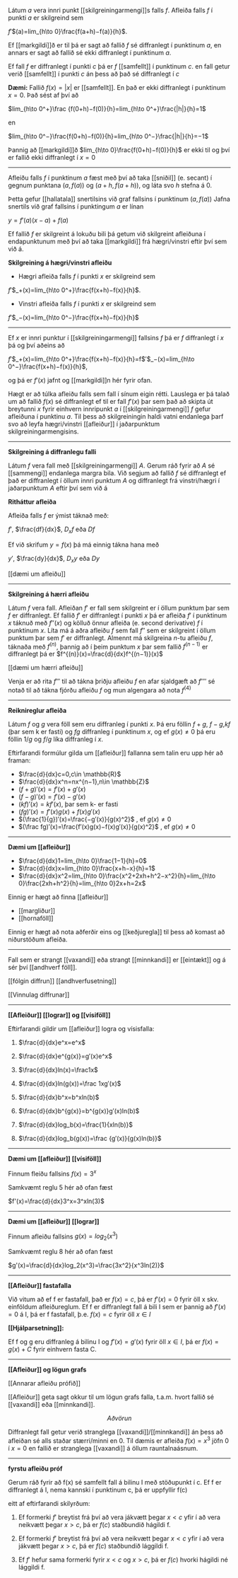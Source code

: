 Látum $a$ vera innri punkt [[skilgreiningarmengi]]s falls $f$. Afleiða falls $f$ í punkti $a$ er skilgreind sem

$f$′$(a)=lim_{h\to 0}\frac{f(a+h)−f(a)}{h}$.

Ef [[markgildi]]ð er til þá er sagt að fallið $f$ sé diffranlegt í punktinum $a$, en annars er sagt að fallið sé ekki diffranlegt í punktinum $a$.

Ef fall $f$ er diffranlegt í punkti $c$ þá er $f$ [[samfellt]] í punktinum $c$.
en fall getur verið [[samfellt]] í punkti $c$ án þess að það sé diffranlegt í $c$

**Dæmi:**
Fallið $f(x)=|x|$ er [[samfellt]]. En það er ekki diffranlegt í punktinum $x=0$. 
Það sést af því að

$lim_{h\to 0^+}\frac {f(0+h)−f(0)}{h}=lim_{h\to 0^+}\frac{|h|}{h}=1$

en

$lim_{h\to 0^−}\frac{f(0+h)−f(0)}{h}=lim_{h\to 0^−}\frac{|h|}{h}=−1$

Þannig að [[markgildi]]ð $lim_{h\to 0}\frac{f(0+h)−f(0)}{h}$ er ekki til og því er fallið ekki diffranlegt í $x=0$

****
Afleiðu falls $f$ í punktinum $a$ fæst með því að taka [[sniðil]] (e. secant) í gegnum punktana $(a,f(a))$ og $(a+h,f(a+h))$, og láta svo $h$ stefna á $0$.

Þetta gefur [[hallatala]] snertilsins við graf fallsins í punktinum $(a,f(a))$
Jafna snertils við graf fallsins í punktingum $a$ er línan

$y=f$′$(a)(x−a)+f(a)$

Ef fallið $f$ er skilgreint á lokuðu bili þá getum við skilgreint afleiðuna í endapunktunum með því að taka [[markgildi]] frá hægri/vinstri eftir því sem við á.

**Skilgreining á hægri/vinstri afleiðu**

- Hægri afleiða falls $f$ í punkti $x$ er skilgreind sem

$f$′$_+(x)=lim_{h\to 0^+}\frac{f(x+h)−f(x)}{h}$.

 - Vinstri afleiða falls $f$ í punkti $x$ er skilgreind sem

$f$′$_−(x)=lim_{h\to 0^−}\frac{f(x+h)−f(x)}{h}$

****

Ef $x$ er innri punktur í [[skilgreiningarmengi]] fallsins $f$ þá er $f$ diffranlegt í $x$ þá og því aðeins að

$f$′$_+(x)=lim_{h\to 0^+}\frac{f(x+h)−f(x)}{h}=f$′$_−(x)=lim_{h\to 0^−}\frac{f(x+h)−f(x)}{h}$,

og þá er $f$′$(x)$ jafnt og [[markgildi]]n hér fyrir ofan.

Hægt er að túlka afleiðu falls sem fall í sínum eigin rétti. Lauslega er þá talað um að fallið $f(x)$ sé diffranlegt ef til er fall $f$′$(x)$ þar sem það að skipta út breytunni $x$ fyrir einhvern innripunkt $a$ í [[skilgreiningarmengi]] $f$ gefur afleiðuna í punktinu $a$. Til þess að skilgreiningin haldi vatni endanlega þarf svo að leyfa hægri/vinstri [[afleiður]] í jaðarpunktum skilgreiningarmengisins.
****

**Skilgreining á diffranlegu falli**

Látum $f$ vera fall með [[skilgreiningarmengi]] $A$. Gerum ráð fyrir að $A$ sé [[sammengi]] endanlega margra bila. Við segjum að fallið $f$ sé diffranlegt ef það er diffranlegt í öllum innri punktum $A$ og diffranlegt frá vinstri/hægri í jaðarpunktum $A$ eftir því sem við á

**Ritháttur afleiða**

Afleiða falls $f$ er ýmist táknað með:

$f'$, $\frac{df}{dx}$, $D_xf$ eða $Df$

Ef við skrifum $y=f(x)$ þá má einnig tákna hana með

$y'$, $\frac{dy}{dx}$, $D_xy$ eða $Dy$

[[dæmi um afleiðu]]
****

**Skilgreining á hærri afleiðu**

Látum $f$ vera fall. Afleiðan $f′$ er fall sem skilgreint er í öllum punktum þar sem $f$ er diffranlegt.
Ef fallið $f′$ er diffranlegt í punkti $x$ þá er afleiða $f′$ í punktinum $x$ táknuð með $f′′(x)$ og kölluð önnur afleiða (e. second derivative) $f$ í punktinum $x$. Líta má á aðra afleiðu $f$ sem fall $f′′$ sem er skilgreint í öllum punktum þar sem $f′$ er diffranlegt.
Almennt má skilgreina $n$-tu afleiðu $f$, táknaða með $f^{(n)}$, þannig að í þeim punktum $x$ þar sem fallið $f^{(n−1)}$ er diffranlegt þá er $f^{(n)}(x)=\frac{d}{dx}f^{(n−1)}(x)$

[[dæmi um hærri afleiðu]]

Venja er að rita $f′′′$ til að tákna þriðju afleiðu $f$ en afar sjaldgæft að $f′′′′$ sé notað til að tákna fjórðu afleiðu $f$ og mun algengara að nota $f^{(4)}$
****

**Reiknireglur afleiða**

Látum $f$ og $g$ vera föll sem eru diffranleg í punkti $x$. Þá eru föllin $f+g$, $f−g$,$kf$ (þar sem k er fasti) og $fg$ diffranleg í punktinum $x$, og ef $g(x)\neq 0$ þá eru föllin $1/g$ og $f/g$ líka diffranleg í $x$.

Eftirfarandi formúlur gilda um [[afleiður]] fallanna sem talin eru upp hér að framan:

-   $\frac{d}{dx}c=0,c\in \mathbb{R}$
-   $\frac{d}{dx}x^n=nx^{n−1},n\in \mathbb{Z}$
-   $(f+g)′(x)=f′(x)+g′(x)$
-   $(f−g)′(x)=f′(x)−g′(x)$
-   $(kf)′(x)=kf′(x)$, þar sem k- er fasti
-   $(fg)′(x)=f′(x)g(x)+f(x)g′(x)$
-   $(\frac{1}{g})′(x)=\frac{−g′(x)}{g(x)^2}$ , ef $g(x)≠0$
-   $(\frac fg)′(x)=\frac{f′(x)g(x)−f(x)g′(x)}{g(x)^2}$ , ef $g(x)\neq 0$
***

**Dæmi um [[afleiður]]**

- $\frac{d}{dx}1=lim_{h\to 0}\frac{1−1}{h}=0$
- $\frac{d}{dx}x=lim_{h\to 0}\frac{x+h−x}{h}=1$
- $\frac{d}{dx}x^2=lim_{h\to 0}\frac{x^2+2xh+h^2−x^2}{h}=lim_{h\to 0}\frac{2xh+h^2}{h}=lim_{h\to 0}2x+h=2x$

Einnig er hægt að finna [[afleiður]]

- [[margliður]]
- [[hornaföll]]

Einnig er hægt að nota aðferðir eins og [[keðjuregla]] til þess að komast að niðurstöðum afleiða.

***

Fall sem er strangt [[vaxandi]] eða strangt [[minnkandi]] er [[eintækt]] og á sér því [[andhverf föll]].

[[fólgin diffrun]]
[[andhverfusetning]]

[[Vinnulag diffrunar]]

***

**[[Afleiður]] [[lograr]] og [[vísiföll]]**

Eftirfarandi gildir um [[afleiður]] logra og vísisfalla:

  1. $\frac{d}{dx}e^x=e^x$

  2. $\frac{d}{dx}e^{g(x)}=g′(x)e^x$
    
  3. $\frac{d}{dx}ln(x)=\frac1x$
    
  4. $\frac{d}{dx}ln(g(x))=\frac 1xg′(x)$
    
  5.   $\frac{d}{dx}b^x=b^xln(b)$
    
  6.   $\frac{d}{dx}b^{g(x)}=b^{g(x)}g′(x)ln(b)$
    
  7.   $\frac{d}{dx}log_b(x)=\frac{1}{xln(b)}$
    
  8.   $\frac{d}{dx}log_b(g(x))=\frac {g′(x)}{g(x)ln(b)}$

***

**Dæmi um [[afleiður]] [[vísiföll]]**

Finnum fleiðu fallsins $f(x)=3^x$

Samkvæmt reglu 5 hér að ofan fæst

$f'(x)=\frac{d}{dx}3^x=3^xln(3)$
***

**Dæmi um [[afleiður]] [[lograr]]**

Finnum afleiðu fallsins $g(x)=log_2(x^3)$

Samkvæmt reglu 8 hér að ofan fæst

$g'(x)=\frac{d}{dx}log_2(x^3)=\frac{3x^2}{x^3ln(2)}$

---

**[[Afleiður]] fastafalla**

Við vitum að ef f er fastafall, það er $f(x)=c$, þá er $f′(x)=0$ fyrir öll x
skv. einföldum afleiðureglum.
Ef f er diffranlegt fall á bili I sem er þannig að $f′(x)=0$ á I, þá er f fastafall, þ.e. $f(x)=c$ fyrir öll $x∈I$

**[[Hjálparsetning]]:**

Ef f og g eru diffranleg á bilinu I og $f′(x)=g′(x)$ fyrir öll $x∈I$, þá er $f(x)=g(x)+C$ fyrir einhvern fasta C.

---

**[[Afleiður]] og lögun grafs**

[[Annarar afleiðu prófið]]

[[Afleiður]] geta sagt okkur til um lögun grafs falla, t.a.m. hvort fallið sé [[vaxandi]] eða [[minnkandi]].

$$Aðvörun$$

Diffranlegt fall getur verið stranglega [[vaxandi]]/[[minnkandi]] án þess að afleiðan sé alls staðar stærri/minni en $0$. Til dæmis er afleiða $f(x)=x^3$ jöfn $0$ í $x=0$ en fallið er stranglega [[vaxandi]] á öllum rauntalnaásnum.

---

**fyrstu afleiðu próf**

Gerum ráð fyrir að f(x) sé samfellt fall á bilinu I með stöðupunkt í c. Ef f er diffranlegt á I, nema kannski í punktinum c, þá er uppfyllir f(c)

eitt af eftirfarandi skilyrðum:

 1. Ef formerki $f′$ breytist frá því að vera jákvætt þegar $x<c$ yfir í að vera neikvætt þegar $x>c$, þá er $f(c)$ staðbundið hágildi f.
    
2. Ef formerki $f′$ breytist frá því að vera neikvætt þegar $x<c$ yfir í að vera jákvætt þegar $x>c$, þá er $f(c)$ staðbundið lággildi f.
    
3. Ef $f′$ hefur sama formerki fyrir $x<c$ og $x>c$, þá er $f(c)$ hvorki hágildi né lággildi f.


